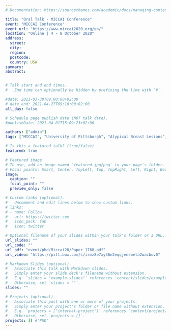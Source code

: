 ```yaml
---
# Documentation: https://sourcethemes.com/academic/docs/managing-content/

title: "Oral Talk - MICCAI Conference"
event: "MICCAI Conference"
event_url: "https://www.miccai2020.org/en/"
location: "Online | 4 - 8 October 2020"
address:
  street:
  city:
  region:
  postcode:
  country: USA
summary: 
abstract: 


# Talk start and end times.
#   End time can optionally be hidden by prefixing the line with `#`.

#date: 2021-03-38T09:00:00+02:00
# date_end: 2021-04-27T09:10:00+02:00
all_day: false

# Schedule page publish date (NOT talk date).
#publishDate: 2021-04-01T15:09:23+02:00

authors: ["admin"]
tags: ["MICCAI", "University of Pittsburgh", "Atypical Breast Lesions", "Computational Pathology", "Explainable AI", "Histological Patterns"]

# Is this a featured talk? (true/false)
featured: true

# Featured image
# To use, add an image named `featured.jpg/png` to your page's folder.
# Focal points: Smart, Center, TopLeft, Top, TopRight, Left, Right, BottomLeft, Bottom, BottomRight.
image:
  caption: ""
  focal_point: ""
  preview_only: false

# Custom links (optional).
#   Uncomment and edit lines below to show custom links.
# links:
# - name: Follow
#   url: https://twitter.com
#   icon_pack: fab
#   icon: twitter

# Optional filename of your slides within your talk's folder or a URL.
url_slides: ""
url_code: ""
url_pdf: "event/phd/Miccai20/Paper_1768.pdf"
url_video: "https://pitt.box.com/s/irmz8e7xy36n2eqqjensweta2waibov0"

# Markdown Slides (optional).
#   Associate this talk with Markdown slides.
#   Simply enter your slide deck's filename without extension.
#   E.g. `slides = "example-slides"` references `content/slides/example-slides.md`.
#   Otherwise, set `slides = ""`.
slides: ""

# Projects (optional).
#   Associate this post with one or more of your projects.
#   Simply enter your project's folder or file name without extension.
#   E.g. `projects = ["internal-project"]` references `content/project/deep-learning/index.md`.
#   Otherwise, set `projects = []`.
projects: [] #"PhD"
---
```


<!-- <iframe src="https://drive.google.com/file/d/19_A9486v_Q52TPX5JGTMaEAl163Sfxbh/view?usp=sharing" frameborder="0" width="960" height="569" allowfullscreen="true" mozallowfullscreen="true" webkitallowfullscreen="true"></iframe> -->

